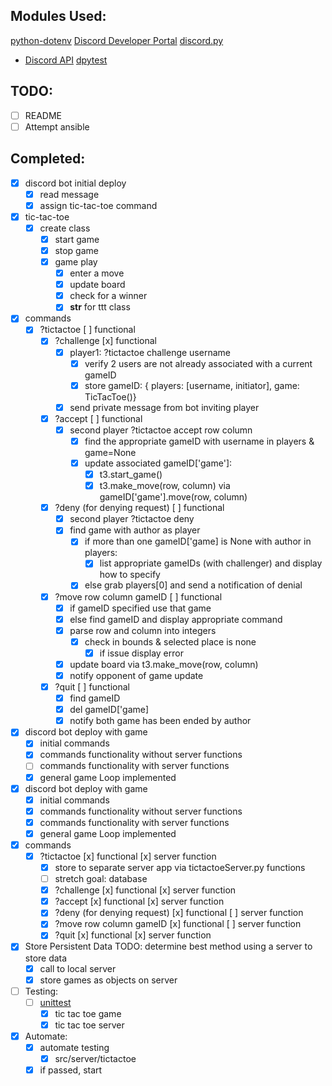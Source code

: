 ## Modules Used:

[python-dotenv](https://pypi.org/project/python-dotenv/)
[Discord Developer Portal](https://discord.com/developers/docs/intro)
[discord.py](https://discordpy.readthedocs.io/en/stable/)

- [Discord API](https://discordpy.readthedocs.io/en/stable/api.html)
  [dpytest](https://dpytest.readthedocs.io/en/latest/)

## TODO:

- [ ] README
- [ ] Attempt ansible

## Completed:

- [x] discord bot initial deploy
  - [x] read message
  - [x] assign tic-tac-toe command
- [x] tic-tac-toe
  - [x] create class
    - [x] start game
    - [x] stop game
    - [x] game play
      - [x] enter a move
      - [x] update board
      - [x] check for a winner
      - [x] **str** for ttt class
- [x] commands
  - [x] ?tictactoe [ ] functional
    - [x] ?challenge [x] functional
      - [x] player1: ?tictactoe challenge username
        - [x] verify 2 users are not already associated with a current gameID
        - [x] store gameID: { players: [username, initiator], game: TicTacToe()}
      - [x] send private message from bot inviting player
    - [x] ?accept [ ] functional
      - [x] second player ?tictactoe accept row column
        - [x] find the appropriate gameID with username in players & game=None
        - [x] update associated gameID['game']:
          - [x] t3.start_game()
          - [x] t3.make_move(row, column) via gameID['game'].move(row, column)
    - [x] ?deny (for denying request) [ ] functional
      - [x] second player ?tictactoe deny
      - [x] find game with author as player
        - [x] if more than one gameID['game] is None with author in players:
          - [x] list appropriate gameIDs (with challenger) and display how to specify
        - [x] else grab players[0] and send a notification of denial
    - [x] ?move row column gameID [ ] functional
      - [x] if gameID specified use that game
      - [x] else find gameID and display appropriate command
      - [x] parse row and column into integers
        - [x] check in bounds & selected place is none
          - [x] if issue display error
      - [x] update board via t3.make_move(row, column)
      - [x] notify opponent of game update
    - [x] ?quit [ ] functional
      - [x] find gameID
      - [x] del gameID['game]
      - [x] notify both game has been ended by author
- [x] discord bot deploy with game
  - [x] initial commands
  - [x] commands functionality without server functions
  - [ ] commands functionality with server functions
  - [x] general game Loop implemented
- [x] discord bot deploy with game
  - [x] initial commands
  - [x] commands functionality without server functions
  - [x] commands functionality with server functions
  - [x] general game Loop implemented
- [x] commands
  - [x] ?tictactoe [x] functional [x] server function
    - [x] store to separate server app via tictactoeServer.py functions
    - [ ] stretch goal: database
    - [x] ?challenge [x] functional [x] server function
    - [x] ?accept [x] functional [x] server function
    - [x] ?deny (for denying request) [x] functional [ ] server function
    - [x] ?move row column gameID [x] functional [ ] server function
    - [x] ?quit [x] functional [x] server function
- [x] Store Persistent Data TODO: determine best method using a server to store data
  - [x] call to local server
  - [x] store games as objects on server
- [ ] Testing:
  - [ ] [unittest](https://docs.python.org/3/library/unittest.html)
    - [x] tic tac toe game
    - [x] tic tac toe server
- [x] Automate:
  - [x] automate testing
    - [x] src/server/tictactoe
  - [x] if passed, start
